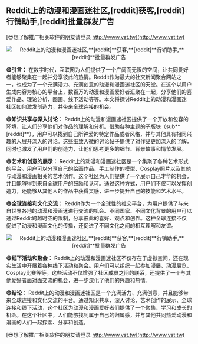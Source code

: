 ## **Reddit上的动漫和漫画迷社区,**[reddit]**获客,**[reddit]**行销助手,**[reddit]**批量群发广告**

[😍想了解推广相关软件的朋友请登录 http://www.vst.tw](http://www.vst.tw)

 <center><img src="https://vst.tw/MP4/tuiguang/png/6.png" alt="Reddit上的动漫和漫画迷社区,**[reddit]**获客,**[reddit]**行销助手,**[reddit]**批量群发广告"></center>

**😄引言：**
在数字时代，互联网为人们提供了一个广阔而无限的空间，让共同爱好者能够聚集在一起并分享彼此的热情。Reddit作为最大的社交新闻聚合网站之一，也成为了一个充满活力、充满创意的动漫和漫画迷社区的天堂。在这个以用户生成内容为核心的平台上，数百万的动漫和漫画爱好者汇聚在一起，分享他们的喜爱作品、理论分析、图画、线下活动等等。本文将探讨Reddit上的动漫和漫画迷社区如何激发创造力，并带来全球连接的机会。

**😄知识共享与深入讨论：**
Reddit上的动漫和漫画迷社区提供了一个开放和包容的环境，让人们分享他们对作品的理解和分析。借助各种主题的子版块（sub**[reddit]**），用户可以找到自己所钟爱的特定作品或者风格，并与其他具有相同兴趣的人展开深入的讨论。这些细致入微的讨论帖子提供了对作品更加深入的了解，同时也激发了用户们的创造力，让他们思考更多的细节、背景故事和情节发展。

**😄艺术和创意的展示：**
Reddit上的动漫和漫画迷社区是一个集聚了各种艺术形式的平台。用户可以分享自己的绘画作品、手工制作的模型、Cosplay照片以及其他与动漫和漫画相关的艺术创作。这个社区为人们提供了一个展示自己才华的机会，并且能够得到来自全球用户的鼓励和认可。通过这种方式，用户们不仅可以发挥创造力，还能够从其他人的作品中获得灵感，进一步提升自己的技能和艺术水平。

**😄全球连接和文化交流：**
Reddit作为一个全球性的社交平台，为用户提供了与来自世界各地的动漫和漫画迷进行交流的机会。不同国家、不同文化背景的用户可以通过Reddit跨越时空的限制，分享彼此的喜好、观点和创作。这种全球连接不仅促进了动漫和漫画文化的传播，还促进了不同文化之间的相互理解和友谊。

 <center><img src="https://vst.tw/MP4/tuiguang/png/2.png" alt="Reddit上的动漫和漫画迷社区,**[reddit]**获客,**[reddit]**行销助手,**[reddit]**批量群发广告"></center>

**😄线下活动和聚会：**
Reddit上的动漫和漫画迷社区不仅存在于虚拟空间，还在现实生活中开展着各种线下活动和聚会。用户们可以组织一起参加漫展、动漫展览、Cosplay比赛等等。这些活动不仅增强了社区成员之间的联系，还提供了一个与其他爱好者面对面交流的机会，进一步深化了他们的兴趣和热情。

**😄结论：**
Reddit上的动漫和漫画迷社区是一个充满活力、充满创意，并且能够带来全球连接和文化交流的平台。通过知识共享、深入讨论、艺术创作的展示、全球连接和线下活动，这个社区为动漫和漫画爱好者们提供了一个聚集、学习和成长的机会。在这个社区中，人们能够找到属于自己的归属感，并与其他共同热爱动漫和漫画的人们一起探索、分享和创造。

[😍想了解推广相关软件的朋友请登录 http://www.vst.tw](http://www.vst.tw)



